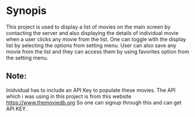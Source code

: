 # Synopis
  This project is used to display a list of movies on the main screen by contacting the server and also displaying the details of 
  individual movie when a user clicks any movie from the list.
  One can toggle with the display list by selecting the options from setting menu.
  User can also save any movie from the list and they can access them by using favorites option from the setting menu.
## Note:
 Inidvidual has to include an API Key to populate these movies.
 The API which i was using in this project is from this website https://www.themoviedb.org
 So one can signup through this and can get API KEY.
